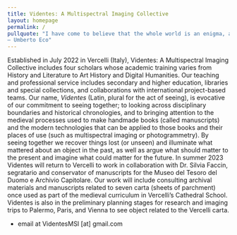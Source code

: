 ```yaml
---
title: Videntes: A Multispectral Imaging Collective 
layout: homepage
permalink: /
pullquote: "I have come to believe that the whole world is an enigma, a harmless enigma that is made terrible by our own mad attempt to interpret it as though it had an underlying truth.
― Umberto Eco"
---
```


Established in July 2022 in Vercelli (Italy), Videntes: A Multispectral Imaging Collective includes four scholars whose academic training varies from History and Literature to Art History and Digital Humanities. Our teaching and professional service includes secondary and higher education, libraries and special collections, and collaborations with international project-based teams. Our name, _Videntes_ (Latin, plural for the act of seeing), is evocative of our commitment to seeing together; to looking across disciplinary boundaries and historical chronologies, and to bringing attention to the medieval processes used to make handmade books (called manuscripts) and the modern technologies that can be applied to those books and their places of use (such as multispectral imaging or photogrammetry). By seeing together we recover things lost (or unseen) and illuminate what mattered about an object in the past, as well as argue what should matter to the present and imagine what could matter for the future. In summer 2023 Videntes will return to Vercelli to work in collaboration with Dr. Silvia Faccin, segratario and conservator of manuscripts for the Museo del Tesoro del Duomo e Archivio Capitolare. Our work will include consulting archival materials and manuscripts related to seven carta (sheets of parchment) once used as part of the medieval curriculum in Vercelli’s Cathedral School. Videntes is also in the preliminary planning stages for research and imaging trips to Palermo, Paris, and Vienna to see object related to the Vercelli carta.

- email at VidentesMSI [at] gmail.com
